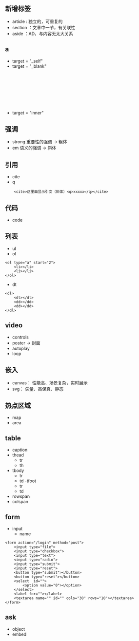 ## 新增标签
- article : 独立的，可重复的
- section ：文章中一节，有关联性 
- aside   ：AD，与内容无太大关系

## a
- target = "_self"
- target = "_blank"
- target = "inner"
	<iframe name="inner" frameborder="0"></iframe>

## 强调
- strong 重要性的强调 -> 粗体
- em 语义的强调 -> 斜体

## 引用
- cite
- q
```
	<cite>这里面显示引文（斜体）<q>xxxxx</q></cite>
```

## 代码
- code

## 列表
- ul
- ol
```
<ol type="a" start="2">
	<li></li>
	<li></li>
</ol>
```
- dt
```
<dl>
	<dt></dt>
	<dd></dd>
	<dd></dd>
</dl>
```

## video
- controls
- poster -> 封面
- autoplay
- loop

## 嵌入
- canvas： 性能高、场景复杂，实时展示
- svg： 矢量、高保真、静态

## 热点区域
- map
- area

## table
- caption
- thead
	- tr
	- th
- tbody
	- tr
	- td
-tfoot
	- tr
	- td
- rowspan
- colspan

## form
- input 
	- name
```
<form action="/login" method="post">
	<input type="file">
	<input type="checkbox">
	<input type="text">
	<input type="radio">
	<input type="submit">
	<input type="reset">
	<button type="submit"></button>
	<button type="reset"></button>
	<select  id="">
		<option value="0"></option>
	</select>
	<label for=""></label>
	<textarea name="" id="" cols="30" rows="10"></textarea>
</form>
```

## ask
- object
- embed